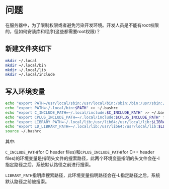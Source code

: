 # 问题
在服务器中，为了限制权限或者避免污染开发环境。开发人员是不能有root权限的，但如何安装库和程序(这些都需要root权限)？

## 新建文件夹如下

```bash
mkdir ~/.local
mkdir ~/.local/bin
mkdir ~/.local/lib
mkdir ~/.local/include
```

## 写入环境变量

```bash
echo "export PATH=/usr/local/sbin:/usr/local/bin:/sbin:/bin:/usr/sbin:/usr/bin:${HOME}/bin" >> ~/.bashrc
echo "export PATH=~/.local/bin:$PATH" >> ~/.bashrc
echo "export C_INCLUDE_PATH=~/.local/include:$C_INCLUDE_PATH" >> ~/.bashrc
echo "export CPLUS_INCLUDE_PATH=~/.local/include:$CPLUS_INCLUDE_PATH" >> ~/.bashrc
echo "export LIBRARY_PATH=~/.local/lib:/usr/lib64:/usr/local/lib:$LIBRARY_PATH" >> ~/.bashrc
echo "export LD_LIBRARY_PATH=~/.local/lib:/usr/lib64:/usr/local/lib:$LD_LIBRARY_PATH" >> ~/.bashrc
source ~/.bashrc
```

其中:

`C_INCLUDE_PATH`(for C header files)和`CPLUS_INCLUDE_PATH`(for C++ header files)的环境变量是指明头文件的搜索路径，此两个环境变量指明的头文件会在-I指定路径之后，系统默认路径之前进行搜索。

`LIBRARY_PATH`指明库搜索路径，此环境变量指明路径会在-L指定路径之后，系统默认路径之前被搜索。

